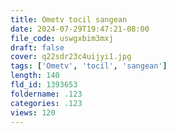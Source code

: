 ```yaml
---
title: Ometv tocil sangean
date: 2024-07-29T19:47:21-08:00
file_code: uswgxbim3mxj
draft: false
cover: q22sdr23c4uijyi1.jpg
tags: ['Ometv', 'tocil', 'sangean']
length: 140
fld_id: 1393653
foldername: .123
categories: .123
views: 120
---
```

